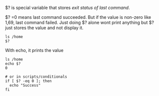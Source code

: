 $? is special variable that stores *exit status of last command*.

$? =0 means last command succeeded. But if the value is non-zero like 1,69, last command failed. Just doing $? alone wont print anything but $? just stores the value and not display it.
```
ls /home
$?
```

With echo, it prints the value
```
ls /home
echo $?
0

# or in scripts/conditionals
if [ $? -eq 0 ]; then
  echo "Success"
fi
```
